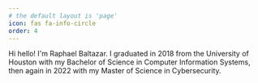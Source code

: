 ```yaml
---
# the default layout is 'page'
icon: fas fa-info-circle
order: 4
---
```


Hi hello! I'm Raphael Baltazar.
I graduated in 2018 from the University of Houston with my Bachelor of Science in Computer Information Systems, then again in 2022 with my Master of Science in Cybersecurity.